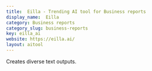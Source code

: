 ```yaml
---
title:  Eilla - Trending AI tool for Business reports
display_name:  Eilla
category: Business reports
category_slug: business-reports
key: eilla_ai
website: https://eilla.ai/
layout: aitool
---
```


Creates diverse text outputs.
